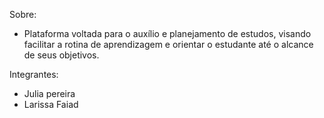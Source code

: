 Sobre: 
- Plataforma voltada para o auxílio e planejamento de estudos, visando facilitar a rotina de aprendizagem e orientar o estudante até o alcance de seus objetivos.

Integrantes: 
- Julia pereira
- Larissa Faiad
